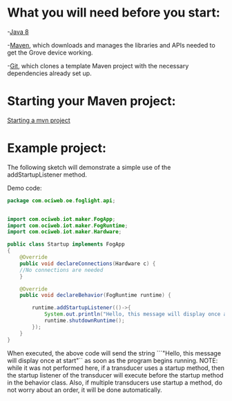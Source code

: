 # What you will need before you start:
-[Java 8](https://docs.oracle.com/javase/8/docs/technotes/guides/install/install_overview.html) 

-[Maven](https://maven.apache.org/install.html), which downloads and manages the libraries and APIs needed to get the Grove device working.

-[Git](https://git-scm.com/), which clones a template Maven project with the necessary dependencies already set up.

# Starting your Maven project: 
[Starting a mvn project](https://github.com/oci-pronghorn/FogLighter/blob/master/README.md)

# Example project:

The following sketch will demonstrate a simple use of the addStartupListener method.

Demo code: 


```java
package com.ociweb.oe.foglight.api;


import com.ociweb.iot.maker.FogApp;
import com.ociweb.iot.maker.FogRuntime;
import com.ociweb.iot.maker.Hardware;

public class Startup implements FogApp
{
    @Override
    public void declareConnections(Hardware c) {
    //No connections are needed
    }

    @Override
    public void declareBehavior(FogRuntime runtime) {

    	runtime.addStartupListener(()->{
    		System.out.println("Hello, this message will display once at start");
            runtime.shutdownRuntime();
    	});
    }
}
```


When executed, the above code will send the string ```"Hello, this message will display once at start"`` as soon as the program begins running. NOTE: while it was not performed here, 
if a transducer uses a startup method, then the startup listener of the transducer will execute before the startup method in the behavior class. Also, if multiple transducers use startup a method, do not worry about an order, it will be done automatically.
